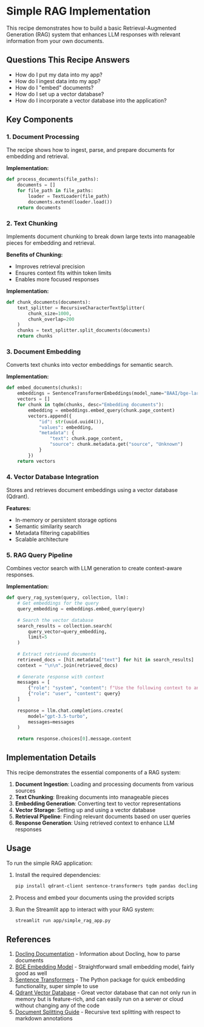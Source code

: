 # Simple RAG Implementation

This recipe demonstrates how to build a basic Retrieval-Augmented Generation (RAG) system that enhances LLM responses with relevant information from your own documents.

## Questions This Recipe Answers
- How do I put my data into my app?
- How do I ingest data into my app?
- How do I "embed" documents?
- How do I set up a vector database?
- How do I incorporate a vector database into the application?

## Key Components

### 1. Document Processing
The recipe shows how to ingest, parse, and prepare documents for embedding and retrieval.

**Implementation:**
```python
def process_documents(file_paths):
    documents = []
    for file_path in file_paths:
        loader = TextLoader(file_path)
        documents.extend(loader.load())
    return documents
```

### 2. Text Chunking
Implements document chunking to break down large texts into manageable pieces for embedding and retrieval.

**Benefits of Chunking:**
- Improves retrieval precision
- Ensures context fits within token limits
- Enables more focused responses

**Implementation:**
```python
def chunk_documents(documents):
    text_splitter = RecursiveCharacterTextSplitter(
        chunk_size=1000,
        chunk_overlap=200
    )
    chunks = text_splitter.split_documents(documents)
    return chunks
```

### 3. Document Embedding
Converts text chunks into vector embeddings for semantic search.

**Implementation:**
```python
def embed_documents(chunks):
    embeddings = SentenceTransformerEmbeddings(model_name="BAAI/bge-large-en-v1.5")
    vectors = []
    for chunk in tqdm(chunks, desc="Embedding documents"):
        embedding = embeddings.embed_query(chunk.page_content)
        vectors.append({
            "id": str(uuid.uuid4()),
            "values": embedding,
            "metadata": {
                "text": chunk.page_content,
                "source": chunk.metadata.get("source", "Unknown")
            }
        })
    return vectors
```

### 4. Vector Database Integration
Stores and retrieves document embeddings using a vector database (Qdrant).

**Features:**
- In-memory or persistent storage options
- Semantic similarity search
- Metadata filtering capabilities
- Scalable architecture

### 5. RAG Query Pipeline
Combines vector search with LLM generation to create context-aware responses.

**Implementation:**
```python
def query_rag_system(query, collection, llm):
    # Get embeddings for the query
    query_embedding = embeddings.embed_query(query)
    
    # Search the vector database
    search_results = collection.search(
        query_vector=query_embedding,
        limit=5
    )
    
    # Extract retrieved documents
    retrieved_docs = [hit.metadata["text"] for hit in search_results]
    context = "\n\n".join(retrieved_docs)
    
    # Generate response with context
    messages = [
        {"role": "system", "content": f"Use the following context to answer the user's question: {context}"},
        {"role": "user", "content": query}
    ]
    
    response = llm.chat.completions.create(
        model="gpt-3.5-turbo",
        messages=messages
    )
    
    return response.choices[0].message.content
```

## Implementation Details

This recipe demonstrates the essential components of a RAG system:

1. **Document Ingestion**: Loading and processing documents from various sources
2. **Text Chunking**: Breaking documents into manageable pieces
3. **Embedding Generation**: Converting text to vector representations
4. **Vector Storage**: Setting up and using a vector database
5. **Retrieval Pipeline**: Finding relevant documents based on user queries
6. **Response Generation**: Using retrieved context to enhance LLM responses

## Usage

To run the simple RAG application:

1. Install the required dependencies:
   ```bash
   pip install qdrant-client sentence-transformers tqdm pandas docling langchain-text-splitters streamlit openai
   ```

2. Process and embed your documents using the provided scripts

3. Run the Streamlit app to interact with your RAG system:
   ```bash
   streamlit run app/simple_rag_app.py
   ```

## References
1. [Docling Documentation](https://github.com/docling-project/docling/tree/main/docs) - Information about Docling, how to parse documents
2. [BGE Embedding Model](https://huggingface.co/BAAI/bge-large-en-v1.5) - Straightforward small embedding model, fairly good as well
3. [Sentence Transformers](https://sbert.net/) - The Python package for quick embedding functionality, super simple to use
4. [Qdrant Vector Database](https://qdrant.tech/documentation/) - Great vector database that can not only run in memory but is feature-rich, and can easily run on a server or cloud without changing any of the code
5. [Document Splitting Guide](https://dev.to/rutamstwt/langchain-document-splitting-21im) - Recursive text splitting with respect to markdown annotations